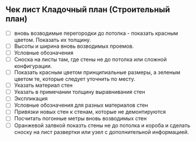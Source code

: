 ## Чек лист Кладочный план (Строительный план)

- [ ]  вновь возводимые перегородки до потолка - показать красным цветом. Показать их толщину.
- [ ] Высоты и ширина вновь возводимых проемов.
- [ ] Условные обозначения
- [ ]  Сноска на листы там, где стены не до потолка или сложной конфигурации.
- [ ]  Показать красным цветом принципиальные размеры, а зеленым цветом те, которые следует уточнить по месту.
- [ ] Указать материал стен
- [ ]  Указать в примечании толщину выравнивания стен
- [ ]  Экспликация
- [ ]  Условные обозначения для разных материалов стен
- [ ]  Привязки новых стен к стенам, которые не демонтируются
- [ ]  Посчитать погонные метры вновь возводимых стен
- [ ]  Оранжевой залвкой показть стены не до потолка и короба и сделать сноску на лист развертки или узел с дополнительной информацией.
